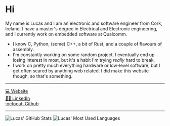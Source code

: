 # Hi

My name is Lucas and I am an electronic and software engineer from Cork, Ireland. I have a master's
degree in Electrical and Electronic engineering, and I currently work on embedded software at
Qualcomm.

- I know C, Python, (some) C++, a bit of Rust, and a couple of flavours of assembly.
- I'm constantly working on some random project. I eventually end up losing interest in most, but
it's a habit I'm trying *really* hard to break.
- I work on pretty much everything hardware or low-level software, but I get often scared by
anything web related. I did make this website though, so that's something.

---

[:computer: Website][websiteurl]\
[:man_student: LinkedIn][linkedinurl]\
[:octocat: Github][githuburl]

---

<img align="top" alt="Lucas' GitHub Stats" src="https://github-readme-stats.vercel.app/api?username=staticintlucas&count_private=true&show_icons=true&custom_title=Lucas%27%20Github%20Stats">
<img align="top" alt="Lucas' Most Used Languages" src="https://github-readme-stats.vercel.app/api/top-langs/?username=staticintlucas&langs_count=4">

[websiteurl]: https://staticintlucas.github.io
[linkedinurl]: https://www.linkedin.com/in/ljansen0
[githuburl]: https://github.com/staticintlucas
